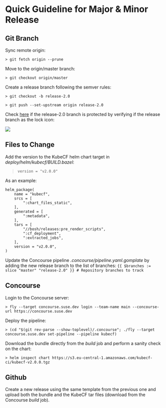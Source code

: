 # Quick Guideline for Major & Minor Release

## Git Branch

Sync remote origin:
```
> git fetch origin --prune
```

Move to the origin/master branch:
```
> git checkout origin/master
```

Create a release branch following the semver rules:
```
> git checkout -b release-2.0
```

```
> git push --set-upstream origin release-2.0
```


Check [here](https://github.com/cloudfoundry-incubator/kubecf/branches) if the release-2.0 branch is protected by verifying if the release branch as the lock icon:

![](https://i.imgur.com/n8DHyeF.png)


## Files to Change

Add the version to the KubeCF helm chart target in _deploy/helm/kubecf/BUILD.bazel_:
> ```version = "v2.0.0"```

As an example:
```
helm_package(
    name = "kubecf",
    srcs = [
        ":chart_files_static",
    ],
    generated = [
        ":metadata",
    ],
    tars = [
        "//bosh/releases:pre_render_scripts",
        ":cf_deployment",
        ":extracted_jobs",
    ],
    version = "v2.0.0",
)
```

Update the Concourse pipeline _.concourse/pipeline.yaml.gomplate_ by adding the new release branch to the list of branches:
```{{ $branches := slice "master" "release-2.0" }} # Repository branches to track```

## Concourse

Login to the Concourse server:

```
> fly --target concourse.suse.dev login --team-name main --concourse-url https://concourse.suse.dev
```

Deploy the pipeline:
```
> (cd "$(git rev-parse --show-toplevel)/.concourse"; ./fly --target concourse.suse.dev set-pipeline --pipeline kubecf)
```

Download the bundle directly from the _build_ job and perform a sanity check on the chart:
```
> helm inspect chart https://s3.eu-central-1.amazonaws.com/kubecf-ci/kubecf-v2.0.0.tgz
```

## Github

Create a new release using the same template from the previous one and upload both the bundle and the KubeCF tar files (download from the Concourse *build* job).

